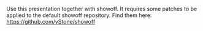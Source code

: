 Use this presentation together with showoff. It requires some patches to be applied to the default showoff repository. Find them here:
https://github.com/vStone/showoff
